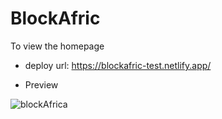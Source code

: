 # BlockAfric 

To view the homepage
- deploy url: https://blockafric-test.netlify.app/ 

* Preview

![blockAfrica](https://user-images.githubusercontent.com/66387727/120097502-b4bbef00-c128-11eb-8b07-b69ad5bbc4a2.png)
